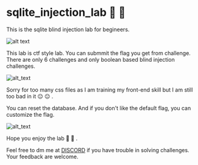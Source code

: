 # sqlite_injection_lab :syringe: :syringe:

This is the sqlite blind injection lab for begineers.

![alt text](https://i.imgur.com/zYWptdn.png)

This lab is ctf style lab. You can submmit the flag you get from challenge. There are only 6 challenges and only boolean based blind injection challenges. 

![alt_text](https://i.imgur.com/af9aTm5.png)

Sorry for too many css files as I am training my front-end skill but I am still too bad in it :neutral_face: :neutral_face: .

You can reset the database. And if you don't like the default flag, you can customize the flag.

![alt_text](https://i.imgur.com/L2ttqgS.png)

Hope you enjoy the lab :cowboy_hat_face: :cowboy_hat_face: .

Feel free to dm me at [DISCORD](https://discord.com/users/604681695064490015) if you have trouble in solving challenges. Your feedback are welcome.
